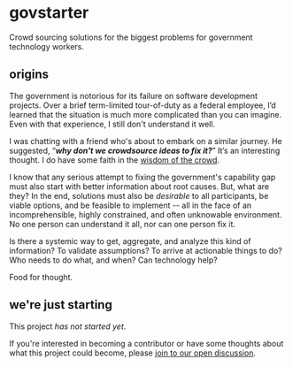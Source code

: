 # govstarter

Crowd sourcing solutions for the biggest problems for government technology workers.

## origins

The government is notorious for its failure on software development projects. Over a brief term-limited tour-of-duty as a federal employee, I’d learned that the situation is much more complicated than you can imagine. Even with that experience, I still don't understand it well.

I was chatting with a friend who's about to embark on a similar journey. He suggested, “**_why don't we crowdsource ideas to fix it?_**” It’s an interesting thought. I do have some faith in the [wisdom of the crowd](https://en.wikipedia.org/wiki/Wisdom_of_the_crowd).

I know that any serious attempt to fixing the government's capability gap must also start with better information about root causes. But, what are they? In the end, solutions must also be _desirable_ to all participants, be viable options, and be feasible to implement -- all in the face of an incomprehensible, highly constrained, and often unknowable environment. No one person can understand it all, nor can one person fix it.

Is there a systemic way to get, aggregate, and analyze this kind of information? To validate assumptions? To arrive at actionable things to do? Who needs to do what, and when? Can technology help?

Food for thought.

## we're just starting

This project _has not started yet_.

If you're interested in becoming a contributor or have some thoughts about what this project could become, please [join to our open discussion](https://github.com/facioquo/govstarter/discussions/2).
